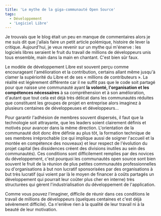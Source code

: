 ```yaml
---
title: 'Le mythe de la giga-communauté Open Source'
tags:
  - Développement
  - 'Logiciel Libre'
---
```


Je trouvais que le blog était un peu en manque de commentaires alors je me suis
dit que j'allais faire un petit article polémique, histoire de lever la
critique. Aujourd'hui, je veux revenir sur un mythe qui m'énerve&nbsp;: les
logiciels libres seraient le fruit du travail de millions de développeurs unis
tous ensemble, main dans la main en chantant. C'est bien sûr faux.

Le modèle de développement Libre est souvent perçu comme encourageant
l'amélioration et la contribution, certains allant même jusqu'à clamer la
supériorité du Libre et de ses « millions de contributeurs ». La réalité est
légèrement différente car il ne suffit pas que le code soit partagé pour que
naisse une communauté ayant **la volonté, l'organisation et les compétences
nécessaires** à sa compréhension et à son amélioration, d'autant que tout cela
est déjà très délicat dans les communautés réduites que constituent les groupes
de projet en entreprise alors imaginez à plusieurs centaines de développeuses et
développeurs…

Pour garantir l'adhésion de membres souvent dispersés, il faut que la
technologie soit attrayante, que les leaders soient clairement définis et
motivés pour avancer dans la même direction. L'orientation de la communauté doit
donc être définie au plus tôt, la formation technique de ses membres
irréprochable (ce qui implique aussi de soigner l'accueil et la montée en
compétence des nouveaux) et leur respect de l'évolution du projet capital (les
dissidences créent des divisions inutiles au sein des communautés). Ces
conditions sont difficilement remplies par des novices du développement, c'est
pourquoi les communautés open source sont bien souvent le fruit de la réunion de
plus petites communautés professionnelles ou d'organisations à but non lucratif
sponsorisées par des organisations à but très lucratif (qui voient par là le
moyen de financer à co&ucirc;ts partagés un développement qui pourrait leur
co&ucirc;ter plus cher en interne) très structurées qui gèrent
l'industrialisation du développement de l'application.

Comme vous pouvez l'imaginer, difficile de réunir dans ces conditions le travail
de millions de développeurs (quelques centaines et c'est déjà sévèrement
difficile). Ca n'enlève rien à la qualité de leur travail ni à la beauté de leur
motivation.
